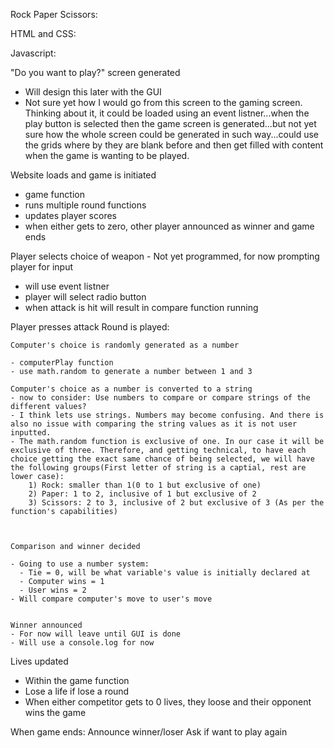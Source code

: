 Rock Paper Scissors:

HTML and CSS:



Javascript:

"Do you want to play?" screen generated
- Will design this later with the GUI
- Not sure yet how I would go from this screen to the gaming screen. Thinking about it, it could be loaded using an event listner...when the play button is selected then the game screen is generated...but not yet sure how the whole screen could be generated in such way...could use the grids where by they are blank before and then get filled with content when the game is wanting to be played.

Website loads and game is initiated
- game function
- runs multiple round functions
- updates player scores
- when either gets to zero, other player announced as winner and game ends 

Player selects choice of weapon - Not yet programmed, for now prompting player for input

- will use event listner
- player will select radio button
- when attack is hit will result in compare function running

Player presses attack
Round is played:

    Computer's choice is randomly generated as a number

    - computerPlay function
    - use math.random to generate a number between 1 and 3

    Computer's choice as a number is converted to a string
    - now to consider: Use numbers to compare or compare strings of the different values?
    - I think lets use strings. Numbers may become confusing. And there is also no issue with comparing the string values as it is not user inputted.
    - The math.random function is exclusive of one. In our case it will be exclusive of three. Therefore, and getting technical, to have each choice getting the exact same chance of being selected, we will have the following groups(First letter of string is a captial, rest are lower case):
        1) Rock: smaller than 1(0 to 1 but exclusive of one)
        2) Paper: 1 to 2, inclusive of 1 but exclusive of 2
        3) Scissors: 2 to 3, inclusive of 2 but exclusive of 3 (As per the function's capabilities)



    Comparison and winner decided

    - Going to use a number system:
      - Tie = 0, will be what variable's value is initially declared at
      - Computer wins = 1
      - User wins = 2
    - Will compare computer's move to user's move
    

    Winner announced
    - For now will leave until GUI is done
    - Will use a console.log for now

Lives updated

- Within the game function
- Lose a life if lose a round
- When either competitor gets to 0 lives, they loose and their opponent wins the game

When game ends:
    Announce winner/loser
    Ask if want to play again
